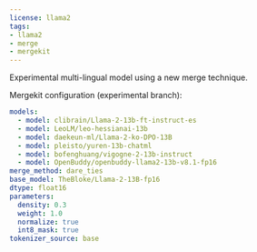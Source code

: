 ```yaml
---
license: llama2
tags:
- llama2
- merge
- mergekit
---
```


Experimental multi-lingual model using a new merge technique.

Mergekit configuration (experimental branch):
```yaml
models:
  - model: clibrain/Llama-2-13b-ft-instruct-es
  - model: LeoLM/leo-hessianai-13b
  - model: daekeun-ml/Llama-2-ko-DPO-13B
  - model: pleisto/yuren-13b-chatml
  - model: bofenghuang/vigogne-2-13b-instruct
  - model: OpenBuddy/openbuddy-llama2-13b-v8.1-fp16
merge_method: dare_ties
base_model: TheBloke/Llama-2-13B-fp16
dtype: float16
parameters:
  density: 0.3
  weight: 1.0
  normalize: true
  int8_mask: true
tokenizer_source: base
```